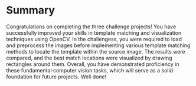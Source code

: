 # Summary

Congratulations on completing the three challenge projects! You have successfully improved your skills in template matching and visualization techniques using OpenCV. In the challengess, you were required to load and preprocess the images before implementing various template matching methods to locate the template within the source image. The results were compared, and the best match locations were visualized by drawing rectangles around them. Overall, you have demonstrated proficiency in these fundamental computer vision tasks, which will serve as a solid foundation for future projects. Well done!
